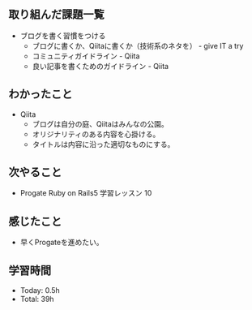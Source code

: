 ## 取り組んだ課題一覧
- ブログを書く習慣をつける
  - ブログに書くか、Qiitaに書くか（技術系のネタを） - give IT a try
  - コミュニティガイドライン - Qiita
  - 良い記事を書くためのガイドライン - Qiita
## わかったこと
- Qiita
  - ブログは自分の庭、Qiitaはみんなの公園。
  - オリジナリティのある内容を心掛ける。
  - タイトルは内容に沿った適切なものにする。
## 次やること
- Progate Ruby on Rails5  学習レッスン 10
## 感じたこと
- 早くProgateを進めたい。
## 学習時間
- Today: 0.5h
- Total: 39h
